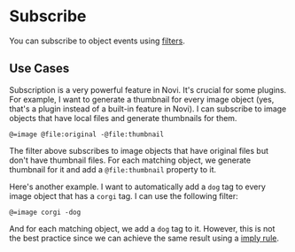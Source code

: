 # Subscribe

You can subscribe to object events using [filters](./filter).

## Use Cases

Subscription is a very powerful feature in Novi. It's crucial for some plugins. For example, I want to generate a thumbnail for every image object (yes, that's a plugin instead of a built-in feature in Novi). I can subscribe to image objects that have local files and generate thumbnails for them.

```
@=image @file:original -@file:thumbnail
```

The filter above subscribes to image objects that have original files but don't have thumbnail files. For each matching object, we generate thumbnail for it and add a `@file:thumbnail` property to it.

Here's another example. I want to automatically add a `dog` tag to every image object that has a `corgi` tag. I can use the following filter:

```
@=image corgi -dog
```

And for each matching object, we add a `dog` tag to it. However, this is not the best practice since we can achieve the same result using a [imply rule](./imply).